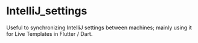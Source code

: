 # IntelliJ_settings
Useful to synchronizing IntelliJ settings between machines; mainly using it for Live Templates in Flutter / Dart.
